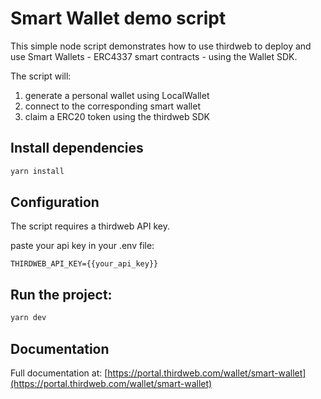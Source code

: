 # Smart Wallet demo script

This simple node script demonstrates how to use thirdweb to deploy and use Smart Wallets - ERC4337 smart contracts - using the Wallet SDK.

The script will:

1. generate a personal wallet using LocalWallet
2. connect to the corresponding smart wallet
3. claim a ERC20 token using the thirdweb SDK

## Install dependencies

```bash
yarn install
```

## Configuration

The script requires a thirdweb API key.

paste your api key in your .env file:

```.env
THIRDWEB_API_KEY={{your_api_key}}
```

## Run the project:

```bash
yarn dev
```

## Documentation

Full documentation at: [https://portal.thirdweb.com/wallet/smart-wallet](https://portal.thirdweb.com/wallet/smart-wallet)
